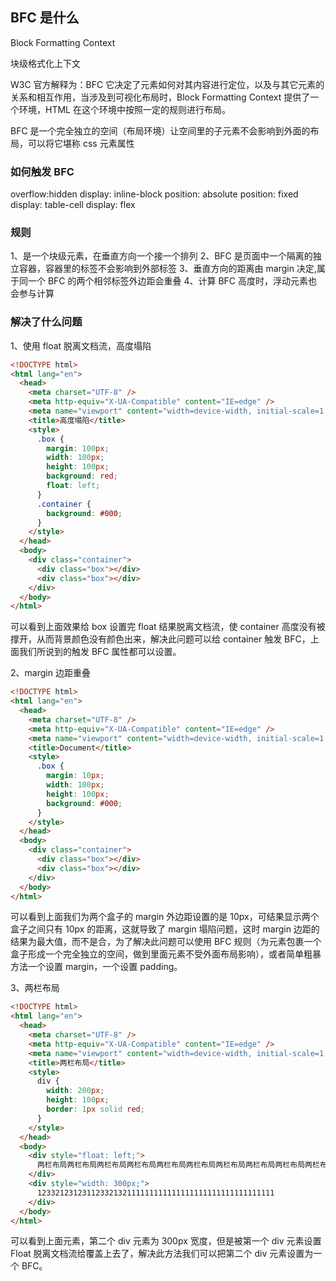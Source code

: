 ## BFC 是什么

Block Formatting Context

块级格式化上下文

W3C 官方解释为：BFC 它决定了元素如何对其内容进行定位，以及与其它元素的关系和相互作用，当涉及到可视化布局时，Block Formatting Context 提供了一个环境，HTML 在这个环境中按照一定的规则进行布局。

BFC 是一个完全独立的空间（布局环境）让空间里的子元素不会影响到外面的布局，可以将它堪称 css 元素属性

### 如何触发 BFC

overflow:hidden
display: inline-block
position: absolute
position: fixed
display: table-cell
display: flex

### 规则

1、是一个块级元素，在垂直方向一个接一个排列
2、BFC 是页面中一个隔离的独立容器，容器里的标签不会影响到外部标签
3、垂直方向的距离由 margin 决定,属于同一个 BFC 的两个相邻标签外边距会重叠
4、计算 BFC 高度时，浮动元素也会参与计算

### 解决了什么问题

1、使用 float 脱离文档流，高度塌陷

```html
<!DOCTYPE html>
<html lang="en">
  <head>
    <meta charset="UTF-8" />
    <meta http-equiv="X-UA-Compatible" content="IE=edge" />
    <meta name="viewport" content="width=device-width, initial-scale=1.0" />
    <title>高度塌陷</title>
    <style>
      .box {
        margin: 100px;
        width: 100px;
        height: 100px;
        background: red;
        float: left;
      }
      .container {
        background: #000;
      }
    </style>
  </head>
  <body>
    <div class="container">
      <div class="box"></div>
      <div class="box"></div>
    </div>
  </body>
</html>
```

可以看到上面效果给 box 设置完 float 结果脱离文档流，使 container 高度没有被撑开，从而背景颜色没有颜色出来，解决此问题可以给 container 触发 BFC，上面我们所说到的触发 BFC 属性都可以设置。

2、margin 边距重叠

```html
<!DOCTYPE html>
<html lang="en">
  <head>
    <meta charset="UTF-8" />
    <meta http-equiv="X-UA-Compatible" content="IE=edge" />
    <meta name="viewport" content="width=device-width, initial-scale=1.0" />
    <title>Document</title>
    <style>
      .box {
        margin: 10px;
        width: 100px;
        height: 100px;
        background: #000;
      }
    </style>
  </head>
  <body>
    <div class="container">
      <div class="box"></div>
      <div class="box"></div>
    </div>
  </body>
</html>
```

可以看到上面我们为两个盒子的 margin 外边距设置的是 10px，可结果显示两个盒子之间只有 10px 的距离，这就导致了 margin 塌陷问题，这时 margin 边距的结果为最大值，而不是合，为了解决此问题可以使用 BFC 规则（为元素包裹一个盒子形成一个完全独立的空间，做到里面元素不受外面布局影响），或者简单粗暴方法一个设置 margin，一个设置 padding。

3、两栏布局

```html
<!DOCTYPE html>
<html lang="en">
  <head>
    <meta charset="UTF-8" />
    <meta http-equiv="X-UA-Compatible" content="IE=edge" />
    <meta name="viewport" content="width=device-width, initial-scale=1.0" />
    <title>两栏布局</title>
    <style>
      div {
        width: 200px;
        height: 100px;
        border: 1px solid red;
      }
    </style>
  </head>
  <body>
    <div style="float: left;">
      两栏布局两栏布局两栏布局两栏布局两栏布局两栏布局两栏布局两栏布局两栏布局两栏布局两栏布局两栏布局两栏布局
    </div>
    <div style="width: 300px;">
      12332123123112332132111111111111111111111111111111111
    </div>
  </body>
</html>
```

可以看到上面元素，第二个 div 元素为 300px 宽度，但是被第一个 div 元素设置 Float 脱离文档流给覆盖上去了，解决此方法我们可以把第二个 div 元素设置为一个 BFC。
